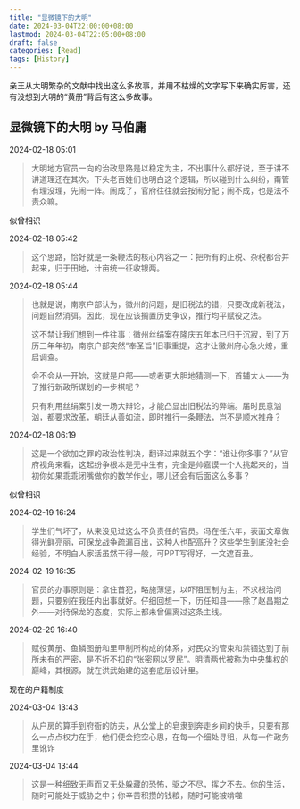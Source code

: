 ```yaml
---
title: "显微镜下的大明"
date: 2024-03-04T22:00:00+08:00
lastmod: 2024-03-04T22:05:00+08:00
draft: false
categories: [Read]
tags: [History]
---
```


亲王从大明繁杂的文献中找出这么多故事，并用不枯燥的文字写下来确实厉害，还有没想到大明的“黄册”背后有这么多故事。

## 显微镜下的大明 by 马伯庸

2024-02-18 05:01
> 大明地方官员一向的治政思路是以稳定为主，不出事什么都好说，至于讲不讲道理还在其次。下头老百姓们也明白这个逻辑，所以碰到什么纠纷，甭管有理没理，先闹一阵。闹成了，官府往往就会按闹分配；闹不成，也是法不责众嘛。

似曾相识


2024-02-18 05:42
> 这个思路，恰好就是一条鞭法的核心内容之一：把所有的正税、杂税都合并起来，归于田地，计亩统一征收银两。


2024-02-18 05:44
> 也就是说，南京户部认为，徽州的问题，是旧税法的错，只要改成新税法，问题自然消弭。因此，现在应该搁置历史争议，推行均平赋役之法。
> 
>   这不禁让我们想到一件往事：徽州丝绢案在隆庆五年本已归于沉寂，到了万历三年年初，南京户部突然“奉圣旨”旧事重提，这才让徽州府心急火燎，重启调查。
> 
>   会不会从一开始，这就是户部——或者更大胆地猜测一下，首辅大人——为了推行新政所谋划的一步棋呢？
> 
>   只有利用丝绢案引发一场大辩论，才能凸显出旧税法的弊端。届时民意汹汹，都要求改革，朝廷从善如流，即时推行一条鞭法，岂不是顺水推舟？


2024-02-18 06:19
> 这是一个欲加之罪的政治性判决，翻译过来就五个字：“谁让你多事？”从官府视角来看，这起纷争根本是无中生有，完全是帅嘉谟一个人挑起来的，当初你如果乖乖闭嘴做你的数学作业，哪儿还会有后面这么多事？

似曾相识


2024-02-19 16:24
> 学生们气坏了，从来没见过这么不负责任的官员。冯在任六年，表面文章做得光鲜亮丽，可保龙战争疏漏百出，这种人也配高升？这些学生到底没社会经验，不明白人家活虽然干得一般，可PPT写得好，一文遮百丑。


2024-02-19 16:35
> 官员的办事原则是：拿住首犯，略施薄惩，以吓阻压制为主，不求根治问题，只要别在我任内出事就好。仔细回想一下，历任知县——除了赵昌期之外——对待保龙的态度，实际上都未曾偏离过这条主线。


2024-02-29 16:40
> 赋役黄册、鱼鳞图册和里甲制所构成的体系，对民众的管束和禁锢达到了前所未有的严密，是不折不扣的“张密网以罗民”。明清两代被称为中央集权的巅峰，其根源，就在洪武始建的这套底层设计里。

现在的户籍制度


2024-03-04 13:43
> 从户房的算手到府衙的防夫，从公堂上的皂隶到奔走乡间的快手，只要有那么一点点权力在手，他们便会挖空心思，在每一个细处寻租，从每一件政务里讹诈


2024-03-04 13:44
> 这是一种细致无声而又无处躲藏的恐怖，驱之不尽，挥之不去。你的生活，随时可能处于威胁之中；你辛苦积攒的钱粮，随时可能被啃噬



